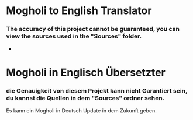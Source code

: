 # Mogholi to English Translator

### The accuracy of this project cannot be guaranteed, you can view the sources used in the "Sources" folder.

-

# Mogholi in Englisch Übersetzter

### die Genauigkeit von diesem Projekt kann nicht Garantiert sein, du kannst die Quellen in dem "Sources" ordner sehen.

Es kann ein Mogholi in Deutsch Update in dem Zukunft geben.
